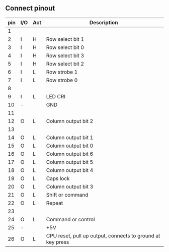 Connect pinout
--------------

|pin |I/O|Act|     Description     |
|----|---|---|---------------------|
| 1  |   |   |                     |
| 2  | I | H | Row select bit 1    |
| 3  | I | H | Row select bit 0    |
| 4  | I | H | Row select bit 3    |
| 5  | I | H | Row select bit 2    |
| 6  | I | L | Row strobe 1        |
| 7  | I | L | Row strobe 0        |
| 8  |
| 9  | I | L | LED CRI             |
| 10 | - |   | GND                 |
| 11 |
| 12 | O | L | Column output bit 2 |
| 13 |
| 14 | O | L | Column output bit 1 |
| 15 | O | L | Column output bit 0 |
| 16 | O | L | Column output bit 6 |
| 17 | O | L | Column output bit 5 |
| 18 | O | L | Column output bit 4 |
| 19 | O | L | Caps lock           |
| 20 | O | L | Column output bit 3 |
| 21 | O | L | Shift or command    |
| 22 | O | L | Repeat              |
| 23 |
| 24 | O | L | Command or control  |
| 25 | - |   | +5V                 |
| 26 | O | L | CPU reset, pull up output, connects to ground at key press |

